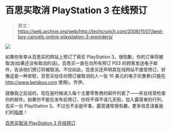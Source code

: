 # 百思买取消 PlayStation 3 在线预订

> 原文：<https://web.archive.org/web/http://techcrunch.com/2006/11/07/best-buy-cancels-online-playstation-3-preorders/>

![](img/86b977a0cc1fefa91bc71a90e4ca64bb.png)

如果你有幸从百思买的网站上预订了索尼 PlayStation 3，很抱歉，你的订单将被取消(如果还没有取消的话)。百思买一直在向所有预订 PS3 的顾客发送电子邮件，告诉他们预订将被取消。不仅如此，百思买还声明其在线网站不接受预订。好像这是一种安慰，百思买给任何预订被取消的人一张 10 美元的电子优惠券(只能在 http://www.betsbuy.com 使用)。乔伊。

就像我之前说的，现在是时候进入每个主要零售商的邮件列表了——并且经常检查你的邮件。如果你不能在发布前预订，你将不得不请几天假，加入露营者的行列，去买一台 PlayStation 3。不过也不全是坏事，露营通常很有趣，更多信息请看我们的[指南](https://web.archive.org/web/20150930083856/http://crunchgear.com/2006/10/26/the-waiting-guide-camping-out-for-ps3-and-wii/)！

[百思买取消 PlayStation 3 在线预订](https://web.archive.org/web/20150930083856/http://www.engadget.com/2006/11/07/when-is-a-pre-order-not-really-a-pre-order/)